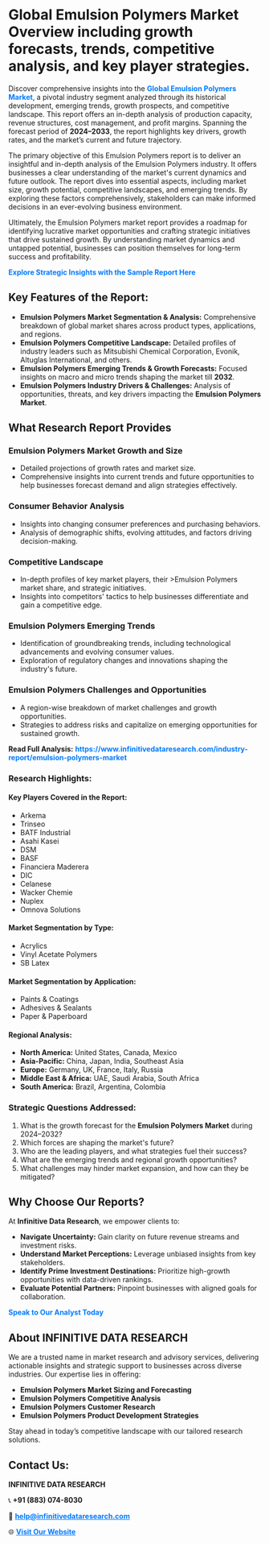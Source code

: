 <h1>Global Emulsion Polymers Market Overview including growth forecasts, trends, competitive analysis, and key player strategies.</h1>
<p>
Discover comprehensive insights into the 
<a href="https://www.infinitivedataresearch.com/industry-report/emulsion-polymers-market" rel="dofollow" style="color: #007BFF; text-decoration: none;"><strong>Global Emulsion Polymers Market</strong></a>, a pivotal industry segment analyzed through its historical development, emerging trends, growth prospects, and competitive landscape. This report offers an in-depth analysis of production capacity, revenue structures, cost management, and profit margins. Spanning the forecast period of <strong>2024–2033</strong>, the report highlights key drivers, growth rates, and the market’s current and future trajectory.
</p>
<p>
The primary objective of this Emulsion Polymers report is to deliver an insightful and in-depth analysis of the Emulsion Polymers industry. It offers businesses a clear understanding of the market's current dynamics and future outlook. The report dives into essential aspects, including market size, growth potential, competitive landscapes, and emerging trends. By exploring these factors comprehensively, stakeholders can make informed decisions in an ever-evolving business environment.
</p>
<p>
Ultimately, the Emulsion Polymers market report provides a roadmap for identifying lucrative market opportunities and crafting strategic initiatives that drive sustained growth. By understanding market dynamics and untapped potential, businesses can position themselves for long-term success and profitability.
</p>
<p>
<a href="https://www.infinitivedataresearch.com/request-sample/reportId=106168" style="color: #007BFF; text-decoration: none;"><strong>Explore Strategic Insights with the Sample Report Here</strong></a>
</p>

<h2>Key Features of the Report:</h2>
<ul>
<li><strong>Emulsion Polymers Market Segmentation & Analysis:</strong> Comprehensive breakdown of global market shares across product types, applications, and regions.</li>
<li><strong>Emulsion Polymers Competitive Landscape:</strong> Detailed profiles of industry leaders such as Mitsubishi Chemical Corporation, Evonik, Altuglas International, and others.</li>
<li><strong>Emulsion Polymers Emerging Trends & Growth Forecasts:</strong> Focused insights on macro and micro trends shaping the market till <strong>2032</strong>.</li>
<li><strong>Emulsion Polymers Industry Drivers & Challenges:</strong> Analysis of opportunities, threats, and key drivers impacting the <strong>Emulsion Polymers Market</strong>.</li>
</ul>

<h2>What Research Report Provides</h2>
<h3>Emulsion Polymers Market Growth and Size</h3>
<ul>
<li>Detailed projections of growth rates and market size.</li>
<li>Comprehensive insights into current trends and future opportunities to help businesses forecast demand and align strategies effectively.</li>
</ul>

<h3>Consumer Behavior Analysis</h3>
<ul>
<li>Insights into changing consumer preferences and purchasing behaviors.</li>
<li>Analysis of demographic shifts, evolving attitudes, and factors driving decision-making.</li>
</ul>

<h3>Competitive Landscape</h3>
<ul>
<li>In-depth profiles of key market players, their >Emulsion Polymers market share, and strategic initiatives.</li>
<li>Insights into competitors' tactics to help businesses differentiate and gain a competitive edge.</li>
</ul>

<h3>Emulsion Polymers Emerging Trends</h3>
<ul>
<li>Identification of groundbreaking trends, including technological advancements and evolving consumer values.</li>
<li>Exploration of regulatory changes and innovations shaping the industry's future.</li>
</ul>

<h3>Emulsion Polymers Challenges and Opportunities</h3>
<ul>
<li>A region-wise breakdown of market challenges and growth opportunities.</li>
<li>Strategies to address risks and capitalize on emerging opportunities for sustained growth.</li>
</ul>
<p><strong>Read Full Analysis:</strong> <a href="https://www.infinitivedataresearch.com/industry-report/emulsion-polymers-market" rel="dofollow" style="color: #007BFF; text-decoration: none;"><strong>https://www.infinitivedataresearch.com/industry-report/emulsion-polymers-market</strong></a></p>
<h3>Research Highlights:</h3>
<h4>Key Players Covered in the Report:</h4>
<ul><li>Arkema</li><li>Trinseo</li><li>BATF Industrial</li><li>Asahi Kasei</li><li>DSM</li><li>BASF</li><li>Financiera Maderera</li><li>DIC</li><li>Celanese</li><li>Wacker Chemie</li><li>Nuplex</li><li>Omnova Solutions</li></ul>
<h4>Market Segmentation by Type:</h4>
<ul><li>Acrylics</li><li>Vinyl Acetate Polymers</li><li>SB Latex</li></ul>
<h4>Market Segmentation by Application:</h4>
<ul><li>Paints &amp; Coatings</li><li>Adhesives &amp; Sealants</li><li>Paper &amp; Paperboard</li></ul>

<h4>Regional Analysis:</h4>
<ul>
<li><strong>North America:</strong> United States, Canada, Mexico</li>
<li><strong>Asia-Pacific:</strong> China, Japan, India, Southeast Asia</li>
<li><strong>Europe:</strong> Germany, UK, France, Italy, Russia</li>
<li><strong>Middle East & Africa:</strong> UAE, Saudi Arabia, South Africa</li>
<li><strong>South America:</strong> Brazil, Argentina, Colombia</li>
</ul>

<h3>Strategic Questions Addressed:</h3>
<ol>
<li>What is the growth forecast for the <strong>Emulsion Polymers Market</strong> during 2024–2032?</li>
<li>Which forces are shaping the market's future?</li>
<li>Who are the leading players, and what strategies fuel their success?</li>
<li>What are the emerging trends and regional growth opportunities?</li>
<li>What challenges may hinder market expansion, and how can they be mitigated?</li>
</ol>

<h2>Why Choose Our Reports?</h2>
<p>At <strong>Infinitive Data Research</strong>, we empower clients to:</p>
<ul>
<li><strong>Navigate Uncertainty:</strong> Gain clarity on future revenue streams and investment risks.</li>
<li><strong>Understand Market Perceptions:</strong> Leverage unbiased insights from key stakeholders.</li>
<li><strong>Identify Prime Investment Destinations:</strong> Prioritize high-growth opportunities with data-driven rankings.</li>
<li><strong>Evaluate Potential Partners:</strong> Pinpoint businesses with aligned goals for collaboration.</li>
</ul>
<p><a href="https://www.infinitivedataresearch.com/industry-report/emulsion-polymers-market" rel="dofollow" style="color: #007BFF; text-decoration: none;"><strong>Speak to Our Analyst Today</strong></a></p>

<h2>About INFINITIVE DATA RESEARCH</h2>
<p>We are a trusted name in market research and advisory services, delivering actionable insights and strategic support to businesses across diverse industries. Our expertise lies in offering:</p>
<ul>
<li><strong>Emulsion Polymers Market Sizing and Forecasting</strong></li>
<li><strong>Emulsion Polymers Competitive Analysis</strong></li>
<li><strong>Emulsion Polymers Customer Research</strong></li>
<li><strong>Emulsion Polymers Product Development Strategies</strong></li>
</ul>
<p>Stay ahead in today’s competitive landscape with our tailored research solutions.</p>

<h2>Contact Us:</h2>
<p><strong>INFINITIVE DATA RESEARCH</strong></p>
<p>📞 <strong>+91 (883) 074-8030</strong></p>
<p>📧 <strong><a href="mailto:help@infinitivedataresearch.com" style="color: #007BFF;">help@infinitivedataresearch.com</a></strong></p>
<p>🌐 <strong><a href="https://www.infinitivedataresearch.com" rel="dofollow" style="color: #007BFF;">Visit Our Website</a></strong></p>